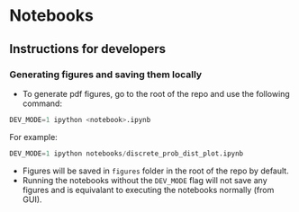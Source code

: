 # Notebooks

## Instructions for developers

### Generating figures and saving them locally
* To generate pdf figures, go to the root of the repo and use the following command:
```py
DEV_MODE=1 ipython <notebook>.ipynb
```
For example:
```py
DEV_MODE=1 ipython notebooks/discrete_prob_dist_plot.ipynb
```

* Figures will be saved in `figures` folder in the root of the repo by default.
* Running the notebooks without the `DEV_MODE` flag will not save any figures and is equivalant to executing the notebooks normally (from GUI).